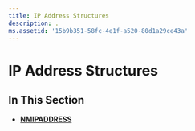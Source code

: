 ```yaml
---
title: IP Address Structures
description: .
ms.assetid: '15b9b351-58fc-4e1f-a520-80d1a29ce43a'
---
```


# IP Address Structures

## In This Section

-   [**NMIPADDRESS**](nmipaddress.md)

 

 




